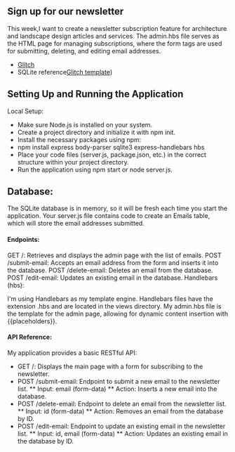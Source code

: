 ## Sign up for our newsletter
This week,I want to create a newsletter subscription feature for architecture and landscape design articles and services.
The admin.hbs file serves as the HTML page for managing subscriptions, where the form tags are used for submitting, deleting, and editing email addresses.

* [Glitch](https://dynamic-web-sign-up-email.glitch.me/)
* SQLite reference[Glitch template](https://glitch.com/edit/#!/hammerhead-rich-danthus))

## Setting Up and Running the Application
Local Setup:

* Make sure Node.js is installed on your system.
* Create a project directory and initialize it with npm init.
* Install the necessary packages using npm:
* npm install express body-parser sqlite3 express-handlebars hbs
* Place your code files (server.js, package.json, etc.) in the correct structure within your project directory.
* Run the application using npm start or node server.js.

## Database:
The SQLite database is in memory, so it will be fresh each time you start the application.
Your server.js file contains code to create an Emails table, which will store the email addresses submitted.

#### Endpoints:
GET /: Retrieves and displays the admin page with the list of emails.
POST /submit-email: Accepts an email address from the form and inserts it into the database.
POST /delete-email: Deletes an email from the database.
POST /edit-email: Updates an existing email in the database.
Handlebars (hbs):

I'm using Handlebars as my template engine.
Handlebars files have the extension .hbs and are located in the views directory.
My admin.hbs file is the template for the admin page, allowing for dynamic content insertion with {{placeholders}}.

#### API Reference:
My application provides a basic RESTful API:
* GET /: Displays the main page with a form for subscribing to the newsletter.
* POST /submit-email: Endpoint to submit a new email to the newsletter list.
** Input: email (form-data)
** Action: Inserts a new email into the database.
* POST /delete-email: Endpoint to delete an email from the newsletter list.
** Input: id (form-data)
** Action: Removes an email from the database by ID.
* POST /edit-email: Endpoint to update an existing email in the newsletter list.
** Input: id, email (form-data)
** Action: Updates an existing email in the database by ID.

